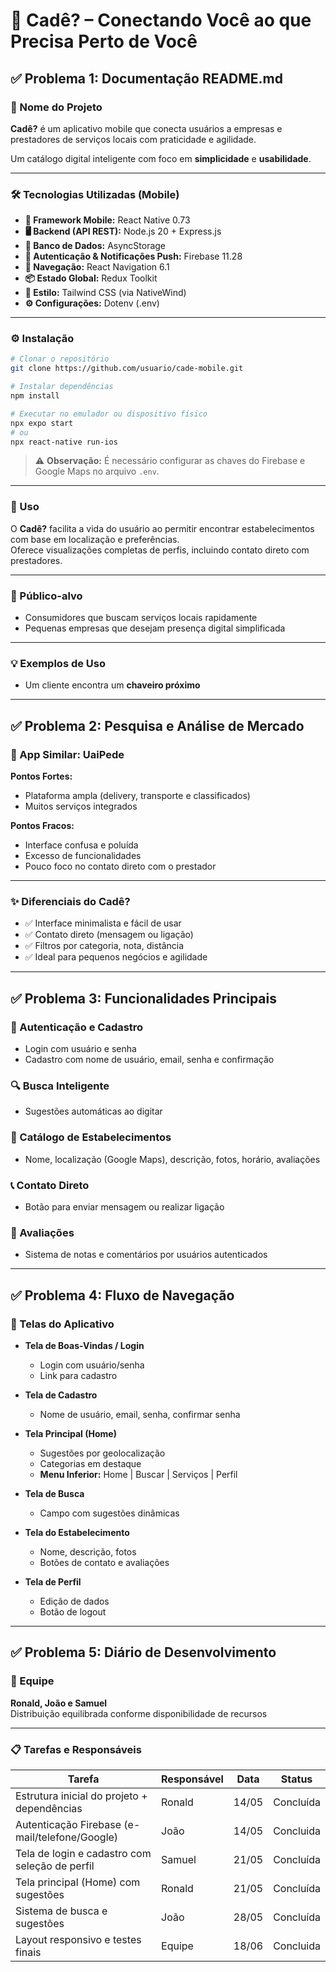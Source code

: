 # 📱 Cadê? – Conectando Você ao que Precisa Perto de Você

## ✅ Problema 1: Documentação README.md

### 🧭 Nome do Projeto

**Cadê?** é um aplicativo mobile que conecta usuários a empresas e prestadores de serviços locais com praticidade e agilidade.  

Um catálogo digital inteligente com foco em **simplicidade** e **usabilidade**.

---

### 🛠️ Tecnologias Utilizadas (Mobile)

- **📱 Framework Mobile:** React Native 0.73  
- **🖥️ Backend (API REST):** Node.js 20 + Express.js  
- **💾 Banco de Dados:** AsyncStorage
- **🔐 Autenticação & Notificações Push:** Firebase 11.28  
- **🧭 Navegação:** React Navigation 6.1  
- **📦 Estado Global:** Redux Toolkit  
- **🎨 Estilo:** Tailwind CSS (via NativeWind)  
- **⚙️ Configurações:** Dotenv (.env)

---

### ⚙️ Instalação

```bash
# Clonar o repositório
git clone https://github.com/usuario/cade-mobile.git

# Instalar dependências
npm install

# Executar no emulador ou dispositivo físico
npx expo start 
# ou
npx react-native run-ios
```

> ⚠️ **Observação:** É necessário configurar as chaves do Firebase e Google Maps no arquivo `.env`.

---

### 🚀 Uso

O **Cadê?** facilita a vida do usuário ao permitir encontrar estabelecimentos com base em localização e preferências.  
Oferece visualizações completas de perfis, incluindo contato direto com prestadores.

---

### 🎯 Público-alvo

- Consumidores que buscam serviços locais rapidamente  
- Pequenas empresas que desejam presença digital simplificada

---

### 💡 Exemplos de Uso
- Um cliente encontra um **chaveiro próximo** 

---

## ✅ Problema 2: Pesquisa e Análise de Mercado

### 🔎 App Similar: **UaiPede**

**Pontos Fortes:**
- Plataforma ampla (delivery, transporte e classificados)
- Muitos serviços integrados

**Pontos Fracos:**
- Interface confusa e poluída
- Excesso de funcionalidades
- Pouco foco no contato direto com o prestador

---

### ✨ Diferenciais do **Cadê?**

- ✅ Interface minimalista e fácil de usar  
- ✅ Contato direto (mensagem ou ligação)  
- ✅ Filtros por categoria, nota, distância  
- ✅ Ideal para pequenos negócios e agilidade

---

## ✅ Problema 3: Funcionalidades Principais

### 🔐 Autenticação e Cadastro

- Login com usuário e senha
- Cadastro com nome de usuário, email, senha e confirmação

### 🔍 Busca Inteligente

- Sugestões automáticas ao digitar

### 🏪 Catálogo de Estabelecimentos

- Nome, localização (Google Maps), descrição, fotos, horário, avaliações

### 📞 Contato Direto

- Botão para enviar mensagem ou realizar ligação

### 🌟 Avaliações

- Sistema de notas e comentários por usuários autenticados

---

## ✅ Problema 4: Fluxo de Navegação

### 📱 Telas do Aplicativo

- **Tela de Boas-Vindas / Login**  
  - Login com usuário/senha  
  - Link para cadastro

- **Tela de Cadastro**  
  - Nome de usuário, email, senha, confirmar senha

- **Tela Principal (Home)**  
  - Sugestões por geolocalização  
  - Categorias em destaque  
  - **Menu Inferior:** Home | Buscar | Serviços | Perfil

- **Tela de Busca**  
  - Campo com sugestões dinâmicas

- **Tela do Estabelecimento**  
  - Nome, descrição, fotos  
  - Botões de contato e avaliações

- **Tela de Perfil**  
  - Edição de dados  
  - Botão de logout

---

## ✅ Problema 5: Diário de Desenvolvimento

### 👥 Equipe

**Ronald, João e Samuel**  
Distribuição equilibrada conforme disponibilidade de recursos

---

### 📋 Tarefas e Responsáveis

| Tarefa | Responsável | Data | Status |
|-------|-------------|------|--------|
| Estrutura inicial do projeto + dependências | Ronald | 14/05 | Concluída |
| Autenticação Firebase (e-mail/telefone/Google) | João | 14/05 | Concluida |
| Tela de login e cadastro com seleção de perfil | Samuel | 21/05 |  Concluída |
| Tela principal (Home) com sugestões | Ronald | 21/05 |  Concluída |
| Sistema de busca e sugestões | João | 28/05 |  Concluída |
| Layout responsivo e testes finais | Equipe | 18/06 | Concluida |
